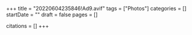 +++
title = "20220604235846!Ad9.avif"
tags = ["Photos"]
categories = []
startDate = ""
draft = false
pages = []

citations = []
+++
